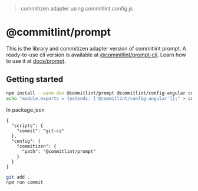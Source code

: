> commitizen adapter using commitlint.config.js

# @commitlint/prompt

This is the library and commitizen adapter version of commitlint prompt.
A ready-to-use cli version is available at [@commitlint/prompt-cli](../prompt-cli).
Learn how to use it at [docs/prompt](http://marionebl.github.io/commitlint/#/guides-use-prompt).

## Getting started

```bash
npm install --save-dev @commitlint/prompt @commitlint/config-angular commitizen
echo "module.exports = {extends: ['@commitlint/config-angular']};" > commitlint.config.js
```

In package.json
```
{
  "scripts": {
    "commit": "git-cz"
  },
  "config": {
    "commitizen": {
      "path": "@commitlint/prompt"
    }
  }
}
```

```bash
git add .
npm run commit
```
